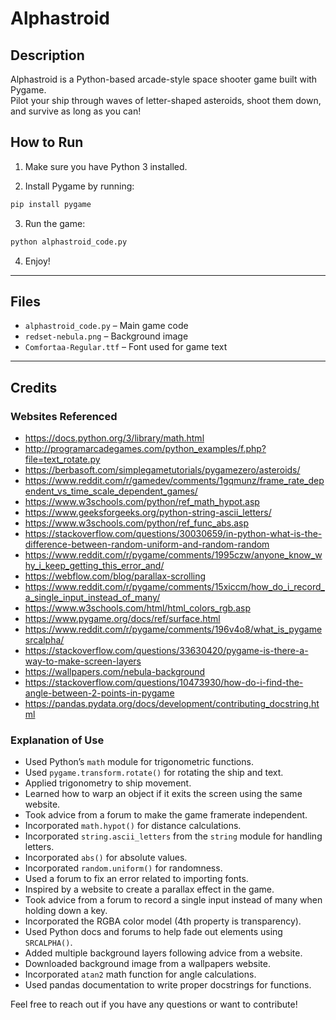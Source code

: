 # Alphastroid

## Description

Alphastroid is a Python-based arcade-style space shooter game built with Pygame.  
Pilot your ship through waves of letter-shaped asteroids, shoot them down, and survive as long as you can!

## How to Run

1. Make sure you have Python 3 installed.  

2. Install Pygame by running:
```python
pip install pygame
```
3. Run the game:
```python
python alphastroid_code.py
```
4. Enjoy!

---

## Files

- `alphastroid_code.py` – Main game code  
- `redset-nebula.png` – Background image  
- `Comfortaa-Regular.ttf` – Font used for game text  

---

## Credits

### Websites Referenced

- https://docs.python.org/3/library/math.html
- http://programarcadegames.com/python_examples/f.php?file=text_rotate.py
- https://berbasoft.com/simplegametutorials/pygamezero/asteroids/
- https://www.reddit.com/r/gamedev/comments/1gqmunz/frame_rate_dependent_vs_time_scale_dependent_games/
- https://www.w3schools.com/python/ref_math_hypot.asp
- https://www.geeksforgeeks.org/python-string-ascii_letters/
- https://www.w3schools.com/python/ref_func_abs.asp
- https://stackoverflow.com/questions/30030659/in-python-what-is-the-difference-between-random-uniform-and-random-random
- https://www.reddit.com/r/pygame/comments/1995czw/anyone_know_why_i_keep_getting_this_error_and/
- https://webflow.com/blog/parallax-scrolling
- https://www.reddit.com/r/pygame/comments/15xiccm/how_do_i_record_a_single_input_instead_of_many/
- https://www.w3schools.com/html/html_colors_rgb.asp
- https://www.pygame.org/docs/ref/surface.html
- https://www.reddit.com/r/pygame/comments/196v4o8/what_is_pygamesrcalpha/
- https://stackoverflow.com/questions/33630420/pygame-is-there-a-way-to-make-screen-layers
- https://wallpapers.com/nebula-background
- https://stackoverflow.com/questions/10473930/how-do-i-find-the-angle-between-2-points-in-pygame
- https://pandas.pydata.org/docs/development/contributing_docstring.html

### Explanation of Use

- Used Python’s `math` module for trigonometric functions.
- Used `pygame.transform.rotate()` for rotating the ship and text.
- Applied trigonometry to ship movement.
- Learned how to warp an object if it exits the screen using the same website.
- Took advice from a forum to make the game framerate independent.
- Incorporated `math.hypot()` for distance calculations.
- Incorporated `string.ascii_letters` from the `string` module for handling letters.
- Incorporated `abs()` for absolute values.
- Incorporated `random.uniform()` for randomness.
- Used a forum to fix an error related to importing fonts.
- Inspired by a website to create a parallax effect in the game.
- Took advice from a forum to record a single input instead of many when holding down a key.
- Incorporated the RGBA color model (4th property is transparency).
- Used Python docs and forums to help fade out elements using `SRCALPHA()`.
- Added multiple background layers following advice from a website.
- Downloaded background image from a wallpapers website.
- Incorporated `atan2` math function for angle calculations.
- Used pandas documentation to write proper docstrings for functions.

Feel free to reach out if you have any questions or want to contribute!